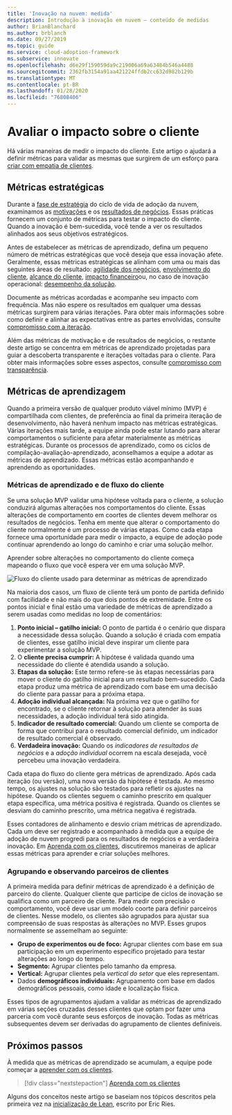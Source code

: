 ```yaml
---
title: 'Inovação na nuvem: medida'
description: Introdução à inovação em nuvem – conteúdo de medidas
author: BrianBlanchard
ms.author: brblanch
ms.date: 09/27/2019
ms.topic: guide
ms.service: cloud-adoption-framework
ms.subservice: innovate
ms.openlocfilehash: d6e29f159059da9c219006a69a63484b546a4488
ms.sourcegitcommit: 2362fb3154a91aa421224ffdb2cc632d982b129b
ms.translationtype: MT
ms.contentlocale: pt-BR
ms.lasthandoff: 01/28/2020
ms.locfileid: "76808406"
---
```

# <a name="measure-for-customer-impact"></a>Avaliar o impacto sobre o cliente

Há várias maneiras de medir o impacto do cliente. Este artigo o ajudará a definir métricas para validar as mesmas que surgirem de um esforço para [criar com empatia de clientes](./build.md).

## <a name="strategic-metrics"></a>Métricas estratégicas

Durante a [fase de estratégia](../../strategy/index.md) do ciclo de vida de adoção da nuvem, examinamos as [motivações](../../strategy/motivations.md) e os [resultados de negócios](../../strategy/business-outcomes/index.md). Essas práticas fornecem um conjunto de métricas para testar o impacto do cliente. Quando a inovação é bem-sucedida, você tende a ver os resultados alinhados aos seus objetivos estratégicos.

Antes de estabelecer as métricas de aprendizado, defina um pequeno número de métricas estratégicas que você deseja que essa inovação afete. Geralmente, essas métricas estratégicas se alinham com uma ou mais das seguintes áreas de resultado: [agilidade dos negócios](../../strategy/business-outcomes/agility-outcomes.md), [envolvimento do cliente](../../strategy/business-outcomes/engagement-outcomes.md), [alcance do cliente](../../strategy/business-outcomes/reach-outcomes.md), [impacto financeiro](../../strategy/business-outcomes/fiscal-outcomes.md)ou, no caso de inovação operacional: [desempenho da solução](../../strategy/business-outcomes/fiscal-outcomes.md).

Documente as métricas acordadas e acompanhe seu impacto com frequência. Mas não espere os resultados em qualquer uma dessas métricas surgirem para várias iterações. Para obter mais informações sobre como definir e alinhar as expectativas entre as partes envolvidas, consulte [compromisso com a iteração](./index.md#commitment-to-iteration).

Além das métricas de motivação e de resultados de negócios, o restante deste artigo se concentra em métricas de aprendizado projetadas para guiar a descoberta transparente e iterações voltadas para o cliente. Para obter mais informações sobre esses aspectos, consulte [compromisso com transparência](./index.md#commitment-to-transparency).

## <a name="learning-metrics"></a>Métricas de aprendizagem

Quando a primeira versão de qualquer produto viável mínimo (MVP) é compartilhada com clientes, de preferência ao final da primeira iteração de desenvolvimento, não haverá nenhum impacto nas métricas estratégicas. Várias iterações mais tarde, a equipe ainda pode estar lutando para alterar comportamentos o suficiente para afetar materialmente as métricas estratégicas. Durante os processos de aprendizado, como os ciclos de compilação-avaliação-aprendizado, aconselhamos a equipe a adotar as métricas de aprendizado. Essas métricas estão acompanhando e aprendendo as oportunidades.

### <a name="customer-flow-and-learning-metrics"></a>Métricas de aprendizado e de fluxo do cliente

Se uma solução MVP validar uma hipótese voltada para o cliente, a solução conduzirá algumas alterações nos comportamentos do cliente. Essas alterações de comportamento em coortes de clientes devem melhorar os resultados de negócios. Tenha em mente que alterar o comportamento do cliente normalmente é um processo de várias etapas. Como cada etapa fornece uma oportunidade para medir o impacto, a equipe de adoção pode continuar aprendendo ao longo do caminho e criar uma solução melhor.

Aprender sobre alterações no comportamento do cliente começa mapeando o fluxo que você espera ver em uma solução MVP.

![Fluxo do cliente usado para determinar as métricas de aprendizado](../../_images/innovate/customer-flow-learning-metrics.png)

Na maioria dos casos, um fluxo de cliente terá um ponto de partida definido com facilidade e não mais do que dois pontos de extremidade. Entre os pontos inicial e final estão uma variedade de métricas de aprendizado a serem usadas como medidas no loop de comentários:

1. **Ponto inicial – gatilho inicial:** O ponto de partida é o cenário que dispara a necessidade dessa solução. Quando a solução é criada com empatia de clientes, esse gatilho inicial deve inspirar um cliente para experimentar a solução MVP.
2. O **cliente precisa cumprir:** A hipótese é validada quando uma necessidade do cliente é atendida usando a solução.
3. **Etapas da solução:** Este termo refere-se às etapas necessárias para mover o cliente do gatilho inicial para um resultado bem-sucedido. Cada etapa produz uma métrica de aprendizado com base em uma decisão do cliente para passar para a próxima etapa.
4. **Adoção individual alcançada:** Na próxima vez que o gatilho for encontrado, se o cliente retornar à solução para atender às suas necessidades, a adoção individual terá sido atingida.
5. **Indicador de resultado comercial:** Quando um cliente se comporta de forma que contribui para o resultado comercial definido, um indicador de resultado comercial é observado.
6. **Verdadeira inovação:** Quando os *indicadores de resultados de negócios* e a *adoção individual* ocorrem na escala desejada, você percebeu uma inovação verdadeira.

Cada etapa do fluxo do cliente gera métricas de aprendizado. Após cada iteração (ou versão), uma nova versão da hipótese é testada. Ao mesmo tempo, os ajustes na solução são testados para refletir os ajustes na hipótese. Quando os clientes seguem o caminho prescrito em qualquer etapa específica, uma métrica positiva é registrada. Quando os clientes se desviam do caminho prescrito, uma métrica negativa é registrada.

Esses contadores de alinhamento e desvio criam métricas de aprendizado. Cada um deve ser registrado e acompanhado à medida que a equipe de adoção de nuvem progredi para os resultados de negócios e a verdadeira inovação. Em [Aprenda com os clientes](./learn.md), discutiremos maneiras de aplicar essas métricas para aprender e criar soluções melhores.

### <a name="grouping-and-observing-customer-partners"></a>Agrupando e observando parceiros de clientes

A primeira medida para definir métricas de aprendizado é a definição de parceiro do cliente. Qualquer cliente que participe de ciclos de inovação se qualifica como um parceiro de cliente. Para medir com precisão o comportamento, você deve usar um modelo coorte para definir parceiros de clientes. Nesse modelo, os clientes são agrupados para ajustar sua compreensão de suas respostas às alterações no MVP. Esses grupos normalmente se assemelham ao seguinte:

- **Grupo de experimentos ou de foco:** Agrupar clientes com base em sua participação em um experimento específico projetado para testar alterações ao longo do tempo.
- **Segmento:** Agrupar clientes pelo tamanho da empresa.
- **Vertical:** Agrupar clientes pela *vertical do setor* que eles representam.
- Dados **demográficos individuais:** Agrupamento com base em dados demográficos pessoais, como idade e localização física.

Esses tipos de agrupamentos ajudam a validar as métricas de aprendizado em várias seções cruzadas desses clientes que optam por fazer uma parceria com você durante seus esforços de inovação. Todas as métricas subsequentes devem ser derivadas do agrupamento de clientes definíveis.

## <a name="next-steps"></a>Próximos passos

À medida que as métricas de aprendizado se acumulam, a equipe pode começar a [aprender com os clientes](./learn.md).

> [!div class="nextstepaction"]
> [Aprenda com os clientes](./learn.md)

Alguns dos conceitos neste artigo se baseiam nos tópicos descritos pela primeira vez na [inicialização de Lean](http://theleanstartup.com/book), escrito por Eric Ries.
